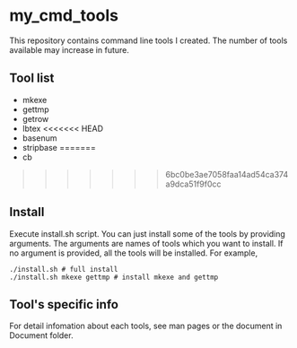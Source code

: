 # my_cmd_tools
This repository contains command line tools I created. The number of tools available may increase in future.

## Tool list
- mkexe
- gettmp
- getrow
- lbtex
<<<<<<< HEAD
- basenum
- stripbase
=======
- cb
>>>>>>> 6bc0be3ae7058faa14ad54ca374a9dca51f9f0cc

## Install
Execute install.sh script. You can just install some of the tools by providing arguments. The arguments are names of tools which you want to install. If no argument is provided, all the tools will be installed. For example,
```
./install.sh # full install
./install.sh mkexe gettmp # install mkexe and gettmp
```

## Tool's specific info
For detail infomation about each tools, see man pages or the document in Document folder.
